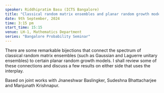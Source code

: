 ```yaml
---
speaker: Riddhipratim Basu (ICTS Bangalore)
title: "Classical random matrix ensembles and planar random growth models"
date: 9th September, 2024
time: 3:15 pm
start_time: 15:15
venue: LH-1, Mathematics Department
series: "Bangalore Probability Seminar"
---
```

There are some remarkable bijections that connect the spectrum of classical random matrix ensembles (such as Gaussian and Laguerre unitary ensembles)
to certain planar random growth models. I shall review some of these connections and discuss a few results on either side that uses the interplay.

Based on joint works with Jnaneshwar Baslingker, Sudeshna Bhattacharjee and Manjunath Krishnapur.
